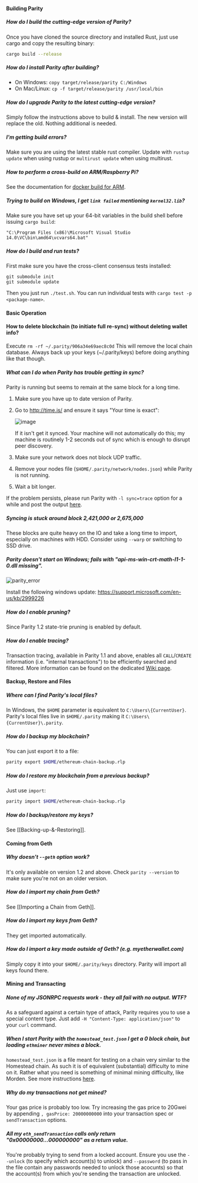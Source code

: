 #### Building Parity

##### How do I build the cutting-edge version of Parity?
Once you have cloned the source directory and installed Rust, just use cargo and copy the resulting binary:
```bash
cargo build --release
```

##### How do I install Parity after building?
- On Windows: `copy target/release/parity C:/Windows`
- On Mac/Linux: `cp -f target/release/parity /usr/local/bin`

##### How do I upgrade Parity to the latest cutting-edge version?
Simply follow the instructions above to build & install. The new version will replace the old. Nothing additional is needed.

##### I'm getting build errors?
Make sure you are using the latest stable rust compiler. Update with `rustup update` when using rustup or `multirust update` when using multirust.

##### How to perform a cross-build on ARM/Raspberry Pi?
See the documentation for [docker build for ARM](https://github.com/ethcore/parity-snappy/wiki/Docker-build-for-ARM-ARM64).

##### Trying to build on Windows, I get `link failed` mentioning `kernel32.lib`?
Make sure you have set up your 64-bit variables in the build shell before issuing `cargo build`:

````
"C:\Program Files (x86)\Microsoft Visual Studio 14.0\VC\bin\amd64\vcvars64.bat"
````

##### How do I build and run tests?
First make sure you have the cross-client consensus tests installed:
```
git submodule init
git submodule update
```
Then you just run `./test.sh`. You can run individual tests with `cargo test -p <package-name>`.

#### Basic Operation

#### How to delete blockchain (to initiate full re-sync) without deleting wallet info?
Execute `rm -rf ~/.parity/906a34e69aec8c0d`
This will remove the local chain database.
Always back up your keys (~/.parity/keys) before doing anything like that though.

##### What can I do when Parity has trouble getting in sync?
Parity is running but seems to remain at the same block for a long time.

1. Make sure you have up to date version of Parity.
2. Go to http://time.is/ and ensure it says "Your time is exact":
   
   ![image](https://cloud.githubusercontent.com/assets/138296/19265409/5e4a89ce-8fa5-11e6-8ec6-6c72c138ee48.png)
   
   If it isn't get it synced. Your machine will not automatically do this; my machine is routinely 1-2 seconds out of sync which is enough to disrupt peer discovery.

3. Make sure your network does not block UDP traffic.
4. Remove your nodes file (`$HOME/.parity/network/nodes.json`) while Parity is not running.
5. Wait a bit longer.

If the problem persists, please run Parity with `-l sync=trace` option for a while and post the output [here](https://github.com/ethcore/parity/issues/2447).

##### Syncing is stuck around block 2,421,000 or 2,675,000

These blocks are quite heavy on the IO and take a long time to import, especially on machines with HDD. Consider using `--warp` or switching to SSD drive.

##### Parity doesn't start on Windows; fails with "api-ms-win-crt-math-l1-1-0.dll missing".
![parity_error](https://cloud.githubusercontent.com/assets/2982011/18855854/1d3b2c22-8424-11e6-8329-1dbe5edf6a5a.png)

Install the following windows update: https://support.microsoft.com/en-us/kb/2999226

##### How do I enable pruning?
Since Parity 1.2 state-trie pruning is enabled by default.

##### How do I enable tracing?
Transaction tracing, available in Parity 1.1 and above, enables all `CALL`/`CREATE` information (i.e. "internal transactions") to be efficiently searched and filtered. More information can be found on the dedicated [Wiki page](JSONRPC-trace-module).

#### Backup, Restore and Files

##### Where can I find Parity's local files?
In Windows, the `$HOME` parameter is equivalent to `C:\Users\{CurrentUser}`. Parity's local files live in `$HOME/.parity` making it `C:\Users\{CurrentUser}\.parity`.

##### How do I backup my blockchain?
You can just export it to a file:
```bash
parity export $HOME/ethereum-chain-backup.rlp
```

##### How do I restore my blockchain from a previous backup?
Just use `import`:
```bash
parity import $HOME/ethereum-chain-backup.rlp
```

##### How do I backup/restore my keys?
See [[Backing-up-&-Restoring]].

#### Coming from Geth

##### Why doesn't `--geth` option work?
It's only available on version 1.2 and above. Check `parity --version` to make sure you're not on an older version.

##### How do I import my chain from Geth?
See [[Importing a Chain from Geth]].

##### How do I import my keys from Geth?
They get imported automatically.

##### How do I import a key made outside of Geth? (e.g. myetherwallet.com)
Simply copy it into your `$HOME/.parity/keys` directory. Parity will import all keys found there.

#### Mining and Transacting

##### None of my JSONRPC requests work - they all fail with no output. WTF?
As a safeguard against a certain type of attack, Parity requires you to use a special content type. Just add `-H "Content-Type: application/json"` to your `curl` command.

##### When I start Parity with the `homestead_test.json` I get a 0 block chain, but loading `ethminer` never mines a block.
`homestead_test.json` is a file meant for testing on a chain very similar to the Homestead chain. As such it is of equivalent (substantial) difficulty to mine on it. Rather what you need is something of minimal mining difficulty, like Morden. See more instructions [here](https://github.com/ethcore/parity/wiki/Private-chains).

##### Why do my transactions not get mined?
Your gas price is probably too low. Try increasing the gas price to 20Gwei by appending `, gasPrice: 20000000000` into your transaction spec or `sendTransaction` options.

##### All my `eth_sendTransaction` calls only return "0x00000000...000000000" as a return value.
You're probably trying to send from a locked account. Ensure you use the `--unlock` (to specify which account(s) to unlock) and `--password` (to pass in the file contain any passwords needed to unlock those acocunts) so that the account(s) from which you're sending the transaction are unlocked.